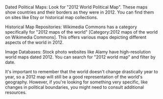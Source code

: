 Dated Political Maps: Look for "2012 World Political Map". These maps show countries and their borders as they were in 2012. You can find them on sites like Etsy or historical map collections.

Historical Map Repositories:  Wikimedia Commons has a category specifically for "2012 maps of the world" [Category:2012 maps of the world on Wikimedia Commons]. This offers various maps depicting different aspects of the world in 2012.

Image Databases: Stock photo websites like Alamy have high-resolution world maps dated 2012. You can search for "2012 world map" and filter by date.

It's important to remember that the world doesn't change drastically year to year, so a 2012 map will still be a good representation of the world's geography. However, if you're looking for something very specific, like changes in political boundaries, you might need to consult additional resources.
